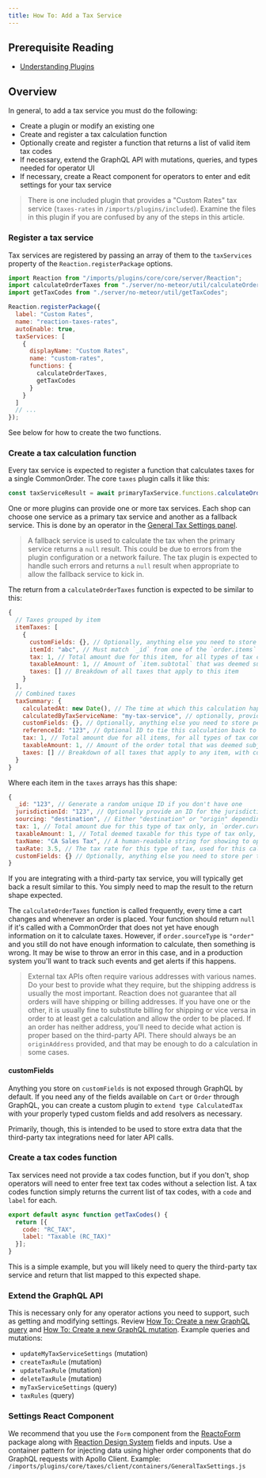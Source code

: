 ```yaml
---
title: How To: Add a Tax Service
---
```


## Prerequisite Reading
- [Understanding Plugins](./core-plugins-intro.md)

## Overview
In general, to add a tax service you must do the following:
- Create a plugin or modify an existing one
- Create and register a tax calculation function
- Optionally create and register a function that returns a list of valid item tax codes
- If necessary, extend the GraphQL API with mutations, queries, and types needed for operator UI
- If necessary, create a React component for operators to enter and edit settings for your tax service

> There is one included plugin that provides a "Custom Rates" tax service (`taxes-rates` in `/imports/plugins/included`). Examine the files in this plugin if you are confused by any of the steps in this article.

### Register a tax service

Tax services are registered by passing an array of them to the `taxServices` property of the `Reaction.registerPackage` options.

```js
import Reaction from "/imports/plugins/core/core/server/Reaction";
import calculateOrderTaxes from "./server/no-meteor/util/calculateOrderTaxes";
import getTaxCodes from "./server/no-meteor/util/getTaxCodes";

Reaction.registerPackage({
  label: "Custom Rates",
  name: "reaction-taxes-rates",
  autoEnable: true,
  taxServices: [
    {
      displayName: "Custom Rates",
      name: "custom-rates",
      functions: {
        calculateOrderTaxes,
        getTaxCodes
      }
    }
  ]
  // ...
});
```

See below for how to create the two functions.

### Create a tax calculation function

Every tax service is expected to register a function that calculates taxes for a single CommonOrder. The core `taxes` plugin calls it like this:

```js
const taxServiceResult = await primaryTaxService.functions.calculateOrderTaxes({ context, order });
```

One or more plugins can provide one or more tax services. Each shop can choose one service as a primary tax service and another as a fallback service. This is done by an operator in the [General Tax Settings panel]((tax.md#enable-a-tax-service)).

> A fallback service is used to calculate the tax when the primary service returns a `null` result. This could be due to errors from the plugin configuration or a network failure. The tax plugin is expected to handle such errors and returns a `null` result when appropriate to allow the fallback service to kick in.

The return from a `calculateOrderTaxes` function is expected to be similar to this:

```js
{
  // Taxes grouped by item
  itemTaxes: [
    {
      customFields: {}, // Optionally, anything else you need to store per item
      itemId: "abc", // Must match `_id` from one of the `order.items`
      tax: 1, // Total amount due for this item, for all types of tax combined, in `order.currencyCode`
      taxableAmount: 1, // Amount of `item.subtotal` that was deemed subject to taxation, in `order.currencyCode`
      taxes: [] // Breakdown of all taxes that apply to this item
    }
  ],
  // Combined taxes
  taxSummary: {
    calculatedAt: new Date(), // The time at which this calculation happened
    calculatedByTaxServiceName: "my-tax-service", // optionally, provide a name that will be stored on the final order, allowing you to identify which orders this service calculated taxes for and mark the order complete in your external tax service if required
    customFields: {}, // Optionally, anything else you need to store per order fulfillment group
    referenceId: "123", // Optional ID to tie this calculation back to an external system
    tax: 1, // Total amount due for all items, for all types of tax combined, in `order.currencyCode`
    taxableAmount: 1, // Amount of the order total that was deemed subject to taxation, in `order.currencyCode`
    taxes: [] // Breakdown of all taxes that apply to any item, with combined values for all items they applied to
  }
}
```

Where each item in the `taxes` arrays has this shape:

```js
{
  _id: "123", // Generate a random unique ID if you don't have one
  jurisdictionId: "123", // Optionally provide an ID for the jurisdiction this tax is for. Not currently used by core.
  sourcing: "destination", // Either "destination" or "origin" depending on which address triggered this tax
  tax: 1, // Total amount due for this type of tax only, in `order.currencyCode`
  taxableAmount: 1, // Total deemed taxable for this type of tax only, in `order.currencyCode`
  taxName: "CA Sales Tax", // A human-readable string for showing to operators and customers in the UI
  taxRate: 3.5, // The tax rate for this type of tax, used for this calculation
  customFields: {} // Optionally, anything else you need to store per tax line item
}
```

If you are integrating with a third-party tax service, you will typically get back a result similar to this. You simply need to map the result to the return shape expected.

The `calculateOrderTaxes` function is called frequently, every time a cart changes and whenever an order is placed. Your function should return `null` if it's called with a CommonOrder that does not yet have enough information on it to calculate taxes. However, if `order.sourceType` is `"order"` and you still do not have enough information to calculate, then something is wrong. It may be wise to throw an error in this case, and in a production system you'll want to track such events and get alerts if this happens.

> External tax APIs often require various addresses with various names. Do your best to provide what they require, but the shipping address is usually the most important. Reaction does not guarantee that all orders will have shipping or billing addresses. If you have one or the other, it is usually fine to substitute billing for shipping or vice versa in order to at least get a calculation and allow the order to be placed. If an order has neither address, you'll need to decide what action is proper based on the third-party API. There should always be an `originAddress` provided, and that may be enough to do a calculation in some cases.

#### customFields

Anything you store on `customFields` is not exposed through GraphQL by default. If you need any of the fields available on `Cart` or `Order` through GraphQL, you can create a custom plugin to `extend type CalculatedTax` with your properly typed custom fields and add resolvers as necessary.

Primarily, though, this is intended to be used to store extra data that the third-party tax integrations need for later API calls.

### Create a tax codes function

Tax services need not provide a tax codes function, but if you don't, shop operators will need to enter free text tax codes without a selection list. A tax codes function simply returns the current list of tax codes, with a `code` and `label` for each.

```js
export default async function getTaxCodes() {
  return [{
    code: "RC_TAX",
    label: "Taxable (RC_TAX)"
  }];
}
```

This is a simple example, but you will likely need to query the third-party tax service and return that list mapped to this expected shape.

### Extend the GraphQL API

This is necessary only for any operator actions you need to support, such as getting and modifying settings. Review [How To: Create a new GraphQL query](./graphql-create-query.md) and [How To: Create a new GraphQL mutation](./graphql-create-mutation.md). Example queries and mutations:
- `updateMyTaxServiceSettings` (mutation)
- `createTaxRule` (mutation)
- `updateTaxRule` (mutation)
- `deleteTaxRule` (mutation)
- `myTaxServiceSettings` (query)
- `taxRules` (query)

### Settings React Component

We recommend that you use the `Form` component from the [ReactoForm](http://composableforms.com/reacto-form/) package along with [Reaction Design System](https://designsystem.reactioncommerce.com) fields and inputs. Use a container pattern for injecting data using higher order components that do GraphQL requests with Apollo Client. Example: `/imports/plugins/core/taxes/client/containers/GeneralTaxSettings.js`
